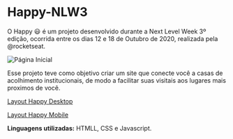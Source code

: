 # Happy-NLW3 

O Happy :smiley: é um projeto desenvolvido durante a Next Level Week 3º edição, ocorrida entre os dias 12 e 18 de Outubro de 2020, realizada pela @rocketseat. 

![Página Inicial](https://github.com/guilhermecapitao/nlw3-discovery-happy/blob/master/.github/happy.png)

Esse projeto teve como objetivo criar um site que conecte você a casas de acolhimento institucionais, de modo a facilitar suas visitais aos lugares mais proximos de você.

[Layout Happy Desktop](https://www.figma.com/file/3b0P6pmWr4aYB897oOBRjM/Happy-Web-(Copy)?node-id=0%3A1)

[Layout Happy Mobile](https://www.figma.com/file/X27FfVxAgy9f5IFa7ONlph/Happy-Mobile?node-id=0%3A1)

**Linguagens utilizadas:** HTMLL, CSS e Javascript.